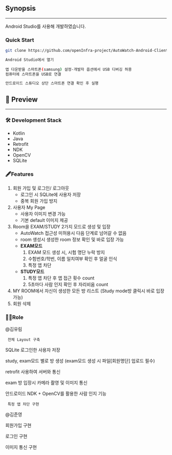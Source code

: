 ## **Synopsis**

---

Android Studio를 사용해 개발하였습니다.

### Quick Start

```bash
git clone https://github.com/openInfra-project/AutoWatch-Android-Client.git

Android Studio에서 열기
 
앱 다운받을 스마트폰(samsung) 설정-개발자 옵션에서 USB 디버깅 허용
컴퓨터에 스마트폰을 USB로 연결

안드로이드 스튜디오 상단 스마트폰 연결 확인 후 실행
```

## 🎨 Preview

---

### 🛠 **Development Stack**

- Kotlin
- Java
- Retrofit
- NDK
- OpenCV
- SQLite

### 🖋Features

1. 회원 가입 및 로그인/ 로그아웃
    - 로그인 시 SQLite에 사용자 저장
    - 중복 회원 가입 방지
2.  사용자 My Page 
    - 사용자 이미지 변경 가능
    - 기본 default 이미지 제공
3. Room을 EXAM/STUDY 2가지 모드로 생성 및 입장
    - AutoWatch 접근성 미허용시 다음 단계로 넘어갈 수 없음
    - room 생성시 생성한 room 정보 확인 및 바로 입장 가능
    - **EXAM모드**
        1. EXAM 모드 생성 시, 시험 명단 누락 방지
        2. 수험번호/학번, 이름 일치여부 확인 후 얼굴 인식
        3. 특정 앱 차단
    - **STUDY모드**
        1. 특정 앱 차단 후 앱 접근 횟수 count
        2. 5초마다 사람 인지 확인 후 자리비움 count
4. MY ROOM에서 자신이 생성한 모든 방 리스트 (Study mode방 클릭시 바로 입장 가능)
5. 회원 삭제

### 🙋‍♂️Role

@김유림 

     전체 Layout 구축

SQLite 로그인한 사용자 저장

study, exam모드 별로 방 생성 (exam모드 생성 시 파일[회원명단] 업로드 필수)

retrofit 사용하여 서버와 통신

exam 방 입장시 카메라 촬영 및 이미지 통신

안드로이드 NDK + OpenCV를 활용한 사람 인지 기능

     특정 앱 차단 구현

 

@김준영 

회원가입  구현

로그인  구현

이미지 통신 구현
